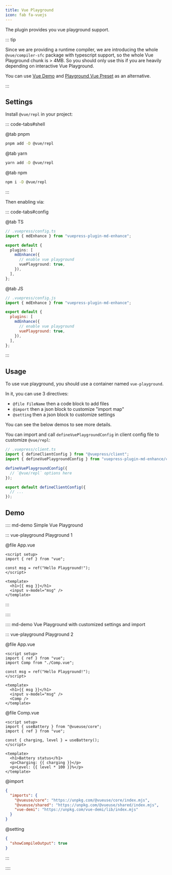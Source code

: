```yaml
---
title: Vue Playground
icon: fab fa-vuejs
---
```


The plugin provides you vue playground support.

<!-- more -->

::: tip

Since we are providing a runtime compiler, we are introducing the whole `@vue/compiler-sfc` package with typescript support, so the whole Vue Playground chunk is > 4MB. So you should only use this if you are heavily depending on interactive Vue Playground.

You can use [Vue Demo](./demo/vue.md) and [Playground Vue Preset](./playground.md#vue) as an alternative.

:::

## Settings

Install `@vue/repl` in your project:

::: code-tabs#shell

@tab pnpm

```bash
pnpm add -D @vue/repl
```

@tab yarn

```bash
yarn add -D @vue/repl
```

@tab npm

```bash
npm i -D @vue/repl
```

:::

Then enabling via:

::: code-tabs#config

@tab TS

```ts {8}
// .vuepress/config.ts
import { mdEnhance } from "vuepress-plugin-md-enhance";

export default {
  plugins: [
    mdEnhance({
      // enable vue playground
      vuePlayground: true,
    }),
  ],
};
```

@tab JS

```js {8}
// .vuepress/config.js
import { mdEnhance } from "vuepress-plugin-md-enhance";

export default {
  plugins: [
    mdEnhance({
      // enable vue playground
      vuePlayground: true,
    }),
  ],
};
```

:::

## Usage

To use vue playground, you should use a container named `vue-playground`.

In it, you can use 3 directives:

- `@file FileName` then a code block to add files
- `@import` then a json block to customize "import map"
- `@setting` then a json block to customize settings

You can see the below demos to see more details.

You can import and call `defineVuePlaygroundConfig` in client config file to customize `@vue/repl`:

```ts
// .vuepress/client.ts
import { defineClientConfig } from "@vuepress/client";
import { defineVuePlaygroundConfig } from "vuepress-plugin-md-enhance/client";

defineVuePlaygroundConfig({
  // `@vue/repl` options here
});

export default defineClientConfig({
  // ...
});
```

## Demo

:::: md-demo Simple Vue Playground

::: vue-playground Playground 1

@file App.vue

```vue
<script setup>
import { ref } from "vue";

const msg = ref("Hello Playground!");
</script>

<template>
  <h1>{{ msg }}</h1>
  <input v-model="msg" />
</template>
```

:::

::::

:::: md-demo Vue Playground with customized settings and import

::: vue-playground Playground 2

@file App.vue

```vue
<script setup>
import { ref } from "vue";
import Comp from "./Comp.vue";

const msg = ref("Hello Playground!");
</script>

<template>
  <h1>{{ msg }}</h1>
  <input v-model="msg" />
  <Comp />
</template>
```

@file Comp.vue

```vue
<script setup>
import { useBattery } from "@vueuse/core";
import { ref } from "vue";

const { charging, level } = useBattery();
</script>

<template>
  <h1>Battery status</h1>
  <p>Charging: {{ charging }}</p>
  <p>Level: {{ level * 100 }}%</p>
</template>
```

@import

```json
{
  "imports": {
    "@vueuse/core": "https://unpkg.com/@vueuse/core/index.mjs",
    "@vueuse/shared": "https://unpkg.com/@vueuse/shared/index.mjs",
    "vue-demi": "https://unpkg.com/vue-demi/lib/index.mjs"
  }
}
```

@setting

```json
{
  "showCompileOutput": true
}
```

:::

::::
